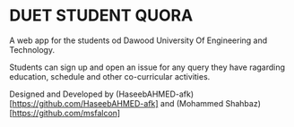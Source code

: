 # DUET STUDENT QUORA 

A web app for the students od Dawood University Of Engineering and Technology.

Students can sign up and open an issue for any query they have ragarding education, schedule and other co-curricular activities.

Designed and Developed by (HaseebAHMED-afk)[https://github.com/HaseebAHMED-afk] and (Mohammed Shahbaz)[https://github.com/msfalcon]